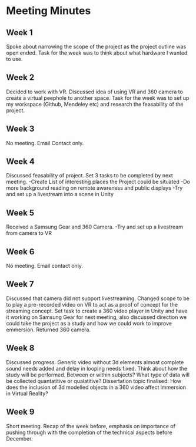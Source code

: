 # Meeting Minutes

## Week 1
Spoke about narrowing the scope of the project as the project outline was open ended. Task for the week was to think about what hardware I wanted to use.

## Week 2
Decided to work with VR. Discussed idea of using VR and 360 camera to create a virtual peephole to another space. Task for the week was to set up my workspace (Github, Mendeley etc) and research the feasability of the project.

## Week 3
No meeting. Email Contact only.

## Week 4
Discussed feasability of project. Set 3 tasks to be completed by next meeting. 
	-Create List of interesting places the Project could be situated
	-Do more background reading on remote awareness and public displays
	-Try and set up a livestream into a scene in Unity
## Week 5
Received a Samsung Gear and 360 Camera.
	-Try and set up a livestream from camera to VR

## Week 6
No meeting. Email contact only.

## Week 7
Discussed that camera did not support livestreaming. Changed scope to be to play a pre-recorded video on VR to act as a proof of concept for the streaming concept. Set task to create a 360 video player in Unity and have it working on Samsung Gear for next meeting, also discussed direction we could take the project as a study and how we could work to improve emmersion. Returned 360 camera.

## Week 8
Discussed progress. Generic video without 3d elements almost complete sound needs added and delay in looping needs fixed. Think about how the study will be performed. Between or within subjects? What type of data will be collected quantatitive or qualatitive? Dissertation topic finalised: How does the inclusion of 3d modelled objects in a 360 video affect immersion in Virtual Reality?

## Week 9

Short meeting. Recap of the week before, emphasis on importance of pushing through with the completion of the technical aspects before December.
